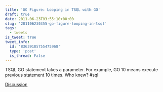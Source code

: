 ```yaml
---
title: 'GO Figure: Looping in TSQL with GO'
draft: true
date: 2011-06-23T03:55:10+00:00
slug: '201106230355-go-figure-looping-in-tsql'
tags:
  - tweets
is_tweet: true
tweet_info:
  id: '83639185755475968'
  type: 'post'
  is_thread: False
---
```




TSQL GO statement takes a parameter. For example, GO 10 means execute previous statement 10 times. Who knew? #sql

[Discussion](https://x.com/sytelus/status/83639185755475968)
